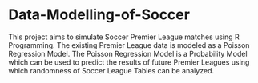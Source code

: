 # Data-Modelling-of-Soccer
This project aims to simulate Soccer Premier League matches using R Programming. The existing Premier League data is modeled as a Poisson Regression Model. The Poisson Regression Model is a Probability Model which can be used to predict the results of future Premier Leagues using which randomness of Soccer League Tables can be analyzed.
